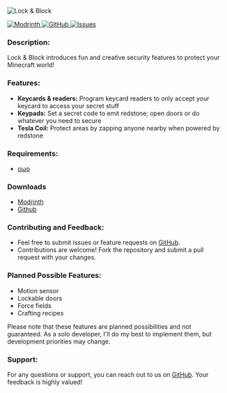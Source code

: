 ![Lock & Block](https://github.com/andersmmg/LockAndBlock/assets/16022203/ba1039ef-62cf-49c2-ad9c-4e5194718be2)


[![Modrinth](https://img.shields.io/badge/Modrinth-1bd96a?style=for-the-badge&logo=modrinth&logoColor=white)
](https://modrinth.com/mod/lockandblock)
[![GitHub](https://img.shields.io/badge/GitHub-black?style=for-the-badge&logo=github&logoColor=white)
](https://github.com/andersmmg/LockAndBlock)
[![Issues](https://img.shields.io/github/issues-raw/andersmmg/LockAndBlock?style=for-the-badge&logo=github&label=Issues)
](https://github.com/andersmmg/LockAndBlock/issues)

### Description:

Lock & Block introduces fun and creative security features to protect your Minecraft world!

### Features:

- **Keycards & readers:** Program keycard readers to only accept your keycard to access your secret stuff
- **Keypads:** Set a secret code to emit redstone; open doors or do whatever you need to secure
- **Tesla Coil:** Protect areas by zapping anyone nearby when powered by redstone

### Requirements:

- [oωo](https://modrinth.com/mod/owo-lib)

### Downloads

- [Modrinth](https://modrinth.com/mod/lockandblock/versions)
- [Github](https://github.com/andersmmg/LockAndBlock/releases)

### Contributing and Feedback:

- Feel free to submit issues or feature requests on [GitHub](https://github.com/andersmmg/LockAndBlock/issues).
- Contributions are welcome! Fork the repository and submit a pull request with your changes.

### Planned Possible Features:

- Motion sensor
- Lockable doors
- Force fields
- Crafting recipes

Please note that these features are planned possibilities and not guaranteed. As a solo developer, I'll do my best to
implement them, but development priorities may change.

### Support:

For any questions or support, you can reach out to us on [GitHub](https://github.com/andersmmg/LockAndBlock). Your
feedback is highly valued!
